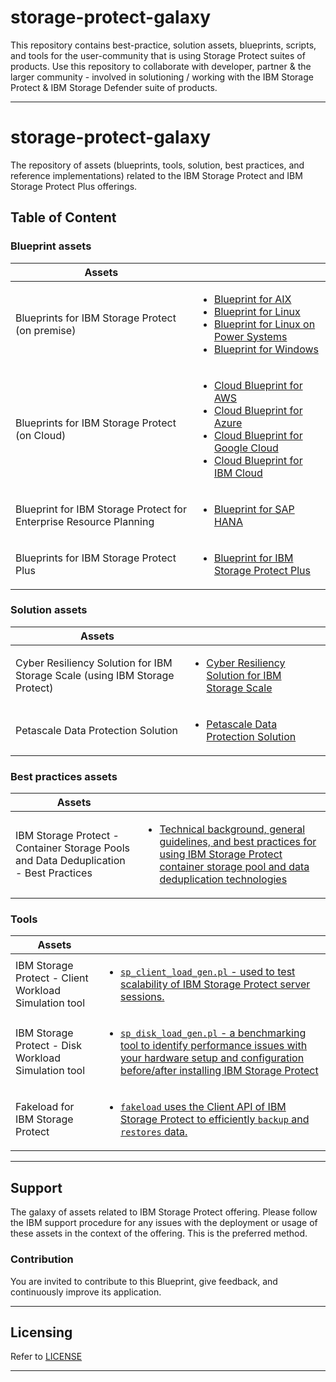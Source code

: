 # storage-protect-galaxy
This repository contains best-practice, solution assets, blueprints, scripts, and tools for the user-community that is using Storage Protect suites of products. Use this repository to collaborate with developer, partner &amp; the larger community - involved in solutioning / working with the IBM Storage Protect &amp; IBM Storage Defender suite of products.

-----

# storage-protect-galaxy

The repository of assets (blueprints, tools, solution, best practices, and reference implementations) related to the IBM Storage Protect and IBM Storage Protect Plus offerings.

## Table of Content

### Blueprint assets
| Assets    |        |
|-----------|--------|
| Blueprints for IBM Storage Protect (on premise) | <ul><li>[Blueprint for AIX](./blueprint/storage-protect/docs/aix/0.3-table-of-content.md)</li><li>[Blueprint for Linux](https://www.ibm.com/support/pages/system/files/inline-files/srv_blueprint_xlinux_v51.pdf)</li><li>[Blueprint for Linux on Power Systems](https://www.ibm.com/support/pages/system/files/inline-files/srv_blueprint_plinux_v44.pdf)</li><li>[Blueprint for Windows](https://www.ibm.com/support/pages/system/files/inline-files/sp_blueprint_windows_v5.pdf) </li></ul> |
| Blueprints for IBM Storage Protect (on Cloud) | <ul><li> [Cloud Blueprint for AWS](https://www.ibm.com/support/pages/system/files/inline-files/IBM%20Spectrum%20Protect%20Cloud%20Blueprint%20for%20Amazon%20Web%20Services%20V2.1.pdf)</li><li>[Cloud Blueprint for Azure](https://www.ibm.com/support/pages/system/files/inline-files/IBM%20Spectrum%20Protect%20Cloud%20Blueprint%20for%20Microsoft%20Azure%20V2.0.pdf)</li><li>[Cloud Blueprint for Google Cloud](https://www.ibm.com/support/pages/system/files/inline-files/IBM%20Spectrum%20Protect%20Cloud%20Blueprint%20for%20Google%20Cloud%20V2.0.1.pdf)</li><li>[Cloud Blueprint for IBM Cloud](https://www.ibm.com/support/pages/system/files/inline-files/IBM%20Spectrum%20Protect%20Cloud%20Blueprint%20for%20IBM%20Cloud%20V2.0.pdf)</li></ul>|
| Blueprint for IBM Storage Protect for Enterprise Resource Planning | <ul><li>[Blueprint for SAP HANA](https://www.ibm.com/support/pages/system/files/inline-files/Blueprint_IBM%20Spectrum%20Protect%20for%20ERP%20SAP%20HANA_V1.1.pdf)</li></ul> |
| Blueprints for IBM Storage Protect Plus | <ul><li> [Blueprint for IBM Storage Protect Plus](https://www.ibm.com/support/pages/system/files/inline-files/Spectrum%20Protect%20Plus%20Blueprints%2010-1-12.zip) </li></ul> |

### Solution assets
| Assets    |        |
|-----------|--------|
| Cyber Resiliency Solution for IBM Storage Scale (using IBM Storage Protect) | <ul><li>[Cyber Resiliency Solution for IBM Storage Scale](https://www.redbooks.ibm.com/redpapers/pdfs/redp5559.pdf)</li></ul> |
| Petascale Data Protection Solution | <ul><li>[Petascale Data Protection Solution](https://www.ibm.com/support/pages/system/files/inline-files/$FILE/Petascale_Data_Protection.pdf)</li></ul> |

### Best practices assets
| Assets    |        |
|-----------|--------|
|IBM Storage Protect - Container Storage Pools and Data Deduplication - Best Practices | <ul><li>[Technical background, general guidelines, and best practices for using IBM Storage Protect container storage pool and data deduplication technologies](https://www.ibm.com/support/pages/system/files/inline-files/$FILE/IBM%20Spectrum%20Protect%20Container%20StoragePool%20Best%20Practices%20v3.1.pdf)</li></ul> |

### Tools
| Assets    |        |
|-----------|--------|
| IBM Storage Protect - Client Workload Simulation tool | <ul><li>[`sp_client_load_gen.pl` - used to test scalability of IBM Storage Protect server sessions.](./tools/sp-load-generator/README.md)</li></ul> | 
| IBM Storage Protect - Disk Workload Simulation tool | <ul><li>[`sp_disk_load_gen.pl` - a benchmarking tool to identify performance issues with your hardware setup and configuration before/after installing IBM Storage Protect](./tools/sp-load-generator/README.md)</li></ul> | 
| Fakeload for IBM Storage Protect | <ul><li>[`fakeload` uses the Client API of IBM Storage Protect to efficiently `backup` and `restores` data.](./tools/sp-load-generator/sp-fakeload/README.md) </li></ul> |

---
## Support
The galaxy of assets related to IBM Storage Protect offering. Please follow the IBM support procedure for any issues with the deployment or usage of these assets in the context of the offering. This is the preferred method.

### Contribution

You are invited to contribute to this Blueprint, give feedback, and continuously improve its application.

---
## Licensing

Refer to [LICENSE](./LICENSE)

---